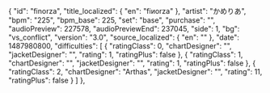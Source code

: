{
      "id": "finorza",
      "title_localized": {
        "en": "fiиorza"
      },
      "artist": "かめりあ",
      "bpm": "225",
      "bpm_base": 225,
      "set": "base",
      "purchase": "",
      "audioPreview": 227578,
      "audioPreviewEnd": 237045,
      "side": 1,
      "bg": "vs_conflict",
      "version": "3.0",
      "source_localized": {
        "en": ""
      },
      "date": 1487980800,
      "difficulties": [
        {
          "ratingClass": 0,
          "chartDesigner": "",
          "jacketDesigner": "",
          "rating": 1,
          "ratingPlus": false
        },
        {
          "ratingClass": 1,
          "chartDesigner": "",
          "jacketDesigner": "",
          "rating": 1,
          "ratingPlus": false
        },
        {
          "ratingClass": 2,
          "chartDesigner": "Arthas",
          "jacketDesigner": "",
          "rating": 11,
          "ratingPlus": false
        }
      ]
    },
